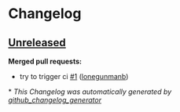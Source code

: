 # Changelog

## [Unreleased](https://github.com/lonegunmanb/terraform-azurerm-compute/tree/HEAD)

**Merged pull requests:**

- try to trigger ci [\#1](https://github.com/lonegunmanb/terraform-azurerm-compute/pull/1) ([lonegunmanb](https://github.com/lonegunmanb))



\* *This Changelog was automatically generated by [github_changelog_generator](https://github.com/github-changelog-generator/github-changelog-generator)*

